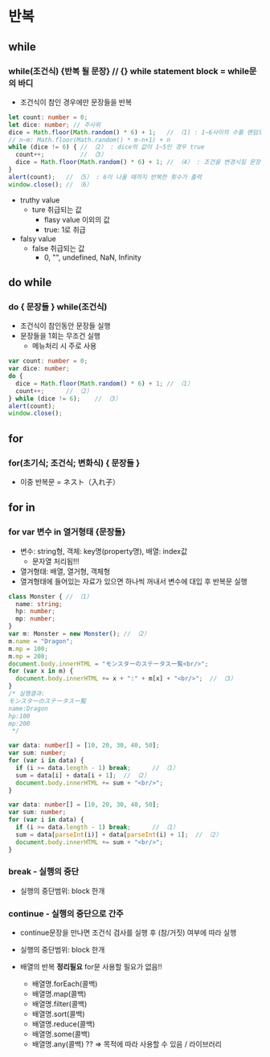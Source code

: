 # 반복

## while
### while(조건식) {반복 될 문장} // {} while statement block = while문의 바디
* 조건식이 참인 경우에만 문장들을 반복
```typescript
let count: number = 0;
let dice: number; // 주사위
dice = Math.floor(Math.random() * 6) + 1;   // （1) : 1~6사이의 수를 랜덤으로 저장
// n~m: Math.floor(Math.random() * m-n+1) + n
while (dice != 6) { // （2） : dice의 값이 1~5인 경우 true
  count++;          // （3）
  dice = Math.floor(Math.random() * 6) + 1; // （4） : 조건을 변경시킬 문장
}
alert(count);   // （5） : 6이 나올 때까지 반복한 횟수가 출력
window.close(); // （6）
```

* truthy value
  * ture 취급되는 값
    - flasy value 이외의 값
    - true: 1로 취급
* falsy value
  * false 취급되는 값
    - 0, "", undefined, NaN, Infinity

## do while
### do { 문장들 } while(조건식)
  - 조건식이 참인동안 문장들 실행
  - 문장들을 1회는 무조건 실행
    - 메뉴처리 시 주로 사용

```typescript
var count: number = 0;
var dice: number;
do {
  dice = Math.floor(Math.random() * 6) + 1; // （1）
  count++;      // （2）
} while (dice != 6);    // （3）
alert(count);
window.close();
```

## for
### for(초기식; 조건식; 변화식) { 문장들 }
* 이중 반복문 = ネスト（入れ子）

## for in
### for var 변수 in 열거형태 {문장들}
  - 변수: string형, 객체: key명(property명), 배열: index값
    - 문자열 처리됨!!!
  - 열거형태: 배열, 열거형, 객체형
  - 열겨형태에 들어있는 자료가 있으면 하나씩 꺼내서 변수에 대입 후 반복문 실행
```typescript
class Monster { // （1）
  name: string;
  hp: number;
  mp: number;
}
var m: Monster = new Monster(); // （2）
m.name = "Dragon";
m.mp = 100;
m.mp = 200;
document.body.innerHTML = "モンスターのステータス一覧<br/>";
for (var x in m) {
  document.body.innerHTML += x + ":" + m[x] + "<br/>";  // （3）
}
/* 실행결과:
モンスターのステータス一覧
name:Dragon
hp:100
mp:200
 */
```

```typescript
var data: number[] = [10, 20, 30, 40, 50];
var sum: number;
for (var i in data) {
  if (i >= data.length - 1) break;      // （1）
  sum = data[i] + data[i + 1];  // （2）
  document.body.innerHTML += sum + "<br/>";
}
```
```typescript
var data: number[] = [10, 20, 30, 40, 50];
var sum: number;
for (var i in data) {
  if (i >= data.length - 1) break;      // （1）
  sum = data[parseInt(i)] + data[parseInt(i) + 1];  // （2）
  document.body.innerHTML += sum + "<br/>";
}
```

### break - 실행의 중단
* 실행의 중단범위: block 한개

### continue - 실행의 중단으로 간주
  - continue문장을 만나면 조건식 검사를 실행 후 (참/거짓) 여부에 따라 실행
* 실행의 중단범위: block 한개

* 배열의 반복 **정리필요** for문 사용할 필요가 없음!!
  - 배열명.forEach(콜백)
  - 배열명.map(콜백)
  - 배열명.filter(콜백)
  - 배열명.sort(콜백)
  - 배열명.reduce(콜백)
  - 배열명.some(콜백)
  - 배열명.any(콜백) ?? => 목적에 따라 사용할 수 있음 / 라이브러리
